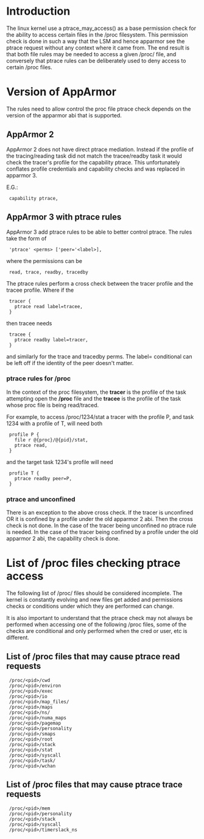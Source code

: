 Introduction
============

The linux kernel use a ptrace\_may\_access() as a base permission check
for the ability to access certain files in the /proc filesystem. This
permission check is done in such a way that the LSM and hence apparmor
see the ptrace request without any context where it came from. The end
result is that both file rules may be needed to access a given /proc/
file, and conversely that ptrace rules can be deliberately used to
deny access to certain /proc files.

Version of AppArmor
===================

The rules need to allow control the proc file ptrace check depends
on the version of the apparmor abi that is supported.

AppArmor 2
----------

AppArmor 2 does not have direct ptrace mediation. Instead
if the profile of the tracing/reading task did not match the
tracee/readby task it would check the tracer's profile for the
capability ptrace. This unfortunately conflates profile credentials
and capability checks and was replaced in apparmor 3.

E.G.:

```
 capability ptrace,
```

AppArmor 3 with ptrace rules
----------------------------

AppArmor 3 add ptrace rules to be able to better control ptrace. The
rules take the form of

```
 'ptrace' <perms> ['peer='<label>],
```

where the permissions can be

```
 read, trace, readby, tracedby
```

The ptrace rules perform a cross check between the tracer profile
and the tracee profile. Where if the

```
 tracer {
   ptrace read label=tracee,
 }
```

then tracee needs

```
 tracee {
   ptrace readby label=tracer,
 }
```

and similarly for the trace and tracedby perms. The label= conditional
can be left off if the identity of the peer doesn't matter.

### ptrace rules for /proc

In the context of the proc filesystem, the **tracer** is the profile
of the task attempting open the **/proc** file and the **tracee**
is the profile of the task whose proc file is being read/traced.

For example, to access /proc/1234/stat a tracer with the profile P,
and task 1234 with a profile of T, will need both

```
 profile P {
   file r @{proc}/@{pid}/stat,
   ptrace read,
 }
```

and the target task 1234's profile will need

```
 profile T {
   ptrace readby peer=P,
 }
```

### ptrace and unconfined

There is an exception to the above cross check. If the tracer is
unconfined OR it is confined by a profile under the old apparmor 2
abi. Then the cross check is not done. In the case of the tracer being
unconfined no ptrace rule is needed. In the case of the tracer being
confined by a profile under the old apparmor 2 abi, the capability
check is done.

List of /proc files checking ptrace access
==========================================

The following list of /proc/ files should be considered incomplete. The
kernel is constantly evolving and new files get added and permissions
checks or conditions under which they are performed can change.

It is also important to understand that the ptrace check may not
always be performed when accessing one of the following /proc files,
some of the checks are conditional and only performed when the cred
or user, etc is different.

List of /proc files that may cause ptrace read requests
-------------------------------------------------------

```
 /proc/<pid>/cwd
 /proc/<pid>/environ
 /proc/<pid>/exec
 /proc/<pid>/io
 /proc/<pid>/map_files/
 /proc/<pid>/maps
 /proc/<pid>/ns/
 /proc/<pid>/numa_maps
 /proc/<pid>/pagemap
 /proc/<pid>/personality
 /proc/<pid>/smaps
 /proc/<pid>/root
 /proc/<pid>/stack
 /proc/<pid>/stat
 /proc/<pid>/syscall
 /proc/<pid>/task/
 /proc/<pid>/wchan
```

List of /proc files that may cause ptrace trace requests
--------------------------------------------------------

```
 /proc/<pid>/mem
 /proc/<pid>/personality
 /proc/<pid>/stack
 /proc/<pid>/syscall
 /proc/<pid>/timerslack_ns
```
